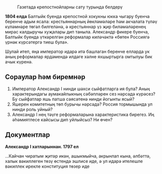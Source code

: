 <figure data-bbox="[51, 52, 850, 512]"><img/><figcaption>Газетада крепостнойларны сату турында белдерү</figcaption></figure>

**1804 елда** Балтыйк буенда крепостной хокукны юкка чыгару буенча беренче адым ясала: крестьяннарның йөкләмәләре һәм акчалата түләү күләмнәре төгәл билгеләнә, ә крестьяннар үз җир биләмәләренең мирас калдыручы хуҗалары дип таныла. Александр фикере буенча, Балтыйк буенда үткәрелгән реформалар киләчәктә «бөтен Россиягә үрнәк күрсәтергә тиеш була».

Шулай итеп, яңа император идарә итә башлаган беренче елларда ук аның реформалар ярдәмендә илдәге хәлне яхшыртырга омтылуы бик ачык күренә.

## Сораулар һәм биремнәр

1. Император Александр І нинди шәхси сыйфатларга ия була? Аның характерындагы аумакайлыкның сәбәпләрен сез нәрсәдә күрәсез? Бу сыйфатлар яшь патша сәясәтенә нинди йогынты ясый?
2. Яшерен комитетның төп бурычы нәрсәдә? Россия тормышында ул нинди роль уйный?
3. Александр І нең тәүге реформаларына характеристика бирегез. Иң әһәмиятлесе кайсысы дип уйлыйсыз? Ни өчен?

## Документлар

**Александр І хатларыннан. 1797 ел**

...Кайчан чиратым җитәр икән, ашыкмыйча, акрынлап кына, әлбәттә, халык вәкиллеген төзү өстендә эшлисе иде, ә ул идарә ителешле вәкиллек ирекле конституция төзер иде